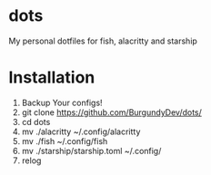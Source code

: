 # dots
My personal dotfiles for fish, alacritty and starship

# Installation

1. Backup Your configs!
2. git clone https://github.com/BurgundyDev/dots/
3. cd dots
4. mv ./alacritty ~/.config/alacritty
5. mv ./fish ~/.config/fish
6. mv ./starship/starship.toml ~/.config/
7. relog
